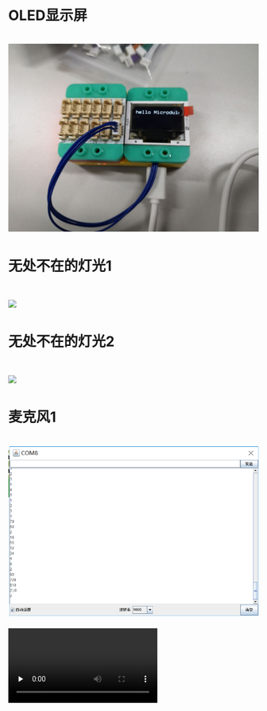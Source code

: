 # OLED显示屏
# ![](OLED显示屏.jpg)

# 无处不在的灯光1
# ![](无处不在的灯光1.jpg)

# 无处不在的灯光2
# ![](无处不在的灯光2.jpg)

# 麦克风1
# ![](麦克风1.PNG)

<video id="video" controls="" preload="none">
  <source id="mp4" src="https://github.com/shiep18/embai19/blob/master/mxy/%E6%89%8B%E7%94%B5%E7%AD%92.mp4" type="video/mp4">
</video>
                                       

